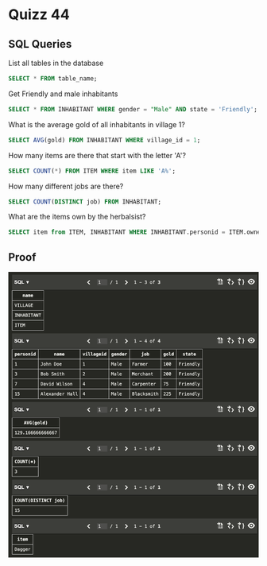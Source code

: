 # Quizz 44
## SQL Queries
List all tables in the database
```sql
SELECT * FROM table_name;
```
Get Friendly and male inhabitants
```sql
SELECT * FROM INHABITANT WHERE gender = "Male" AND state = 'Friendly';
```
What is the average gold of all inhabitants in village 1?
```sql
SELECT AVG(gold) FROM INHABITANT WHERE village_id = 1;
```
How many items are there that start with the letter 'A'?
```sql
SELECT COUNT(*) FROM ITEM WHERE item LIKE 'A%';
```
How many different jobs are there?
```sql
SELECT COUNT(DISTINCT job) FROM INHABITANT;
```
What are the items own by the herbalsist?
```sql
SELECT item from ITEM, INHABITANT WHERE INHABITANT.personid = ITEM.owner AND INHABITANT.job = 'Herbalist';
```

## Proof
![](/Images/quizz44-proof.png)
